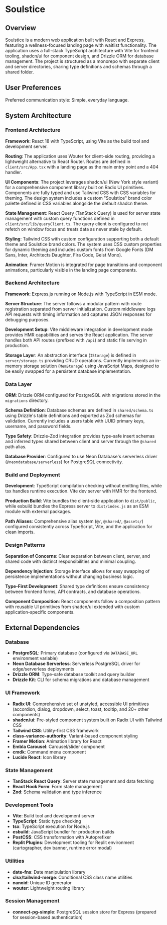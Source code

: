 # Soulstice

## Overview

Soulstice is a modern web application built with React and Express, featuring a wellness-focused landing page with waitlist functionality. The application uses a full-stack TypeScript architecture with Vite for frontend tooling, shadcn/ui for component design, and Drizzle ORM for database management. The project is structured as a monorepo with separate client and server directories, sharing type definitions and schemas through a shared folder.

## User Preferences

Preferred communication style: Simple, everyday language.

## System Architecture

### Frontend Architecture

**Framework**: React 18 with TypeScript, using Vite as the build tool and development server.

**Routing**: The application uses Wouter for client-side routing, providing a lightweight alternative to React Router. Routes are defined in `client/src/App.tsx` with a landing page as the main entry point and a 404 handler.

**UI Components**: The project leverages shadcn/ui (New York style variant) for a comprehensive component library built on Radix UI primitives. Components are fully typed and use Tailwind CSS with CSS variables for theming. The design system includes a custom "Soulstice" brand color palette defined in CSS variables alongside the default shadcn theme.

**State Management**: React Query (TanStack Query) is used for server state management with custom query functions defined in `client/src/lib/queryClient.ts`. The query client is configured to not refetch on window focus and treats data as never stale by default.

**Styling**: Tailwind CSS with custom configuration supporting both a default theme and Soulstice brand colors. The system uses CSS custom properties for dynamic theming and includes custom fonts from Google Fonts (DM Sans, Inter, Architects Daughter, Fira Code, Geist Mono).

**Animation**: Framer Motion is integrated for page transitions and component animations, particularly visible in the landing page components.

### Backend Architecture

**Framework**: Express.js running on Node.js with TypeScript in ESM mode.

**Server Structure**: The server follows a modular pattern with route registration separated from server initialization. Custom middleware logs API requests with timing information and captures JSON responses for debugging purposes.

**Development Setup**: Vite middleware integration in development mode provides HMR capabilities and serves the React application. The server handles both API routes (prefixed with `/api`) and static file serving in production.

**Storage Layer**: An abstraction interface (`IStorage`) is defined in `server/storage.ts` providing CRUD operations. Currently implements an in-memory storage solution (`MemStorage`) using JavaScript Maps, designed to be easily swapped for a persistent database implementation.

### Data Layer

**ORM**: Drizzle ORM configured for PostgreSQL with migrations stored in the `migrations` directory.

**Schema Definition**: Database schemas are defined in `shared/schema.ts` using Drizzle's table definitions and exported as Zod schemas for validation. Currently includes a users table with UUID primary keys, username, and password fields.

**Type Safety**: Drizzle-Zod integration provides type-safe insert schemas and inferred types shared between client and server through the `@shared` path alias.

**Database Provider**: Configured to use Neon Database's serverless driver (`@neondatabase/serverless`) for PostgreSQL connectivity.

### Build and Deployment

**Development**: TypeScript compilation checking without emitting files, while tsx handles runtime execution. Vite dev server with HMR for the frontend.

**Production Build**: Vite bundles the client-side application to `dist/public`, while esbuild bundles the Express server to `dist/index.js` as an ESM module with external packages.

**Path Aliases**: Comprehensive alias system (`@/`, `@shared/`, `@assets/`) configured consistently across TypeScript, Vite, and the application for clean imports.

### Design Patterns

**Separation of Concerns**: Clear separation between client, server, and shared code with distinct responsibilities and minimal coupling.

**Dependency Injection**: Storage interface allows for easy swapping of persistence implementations without changing business logic.

**Type-First Development**: Shared type definitions ensure consistency between frontend forms, API contracts, and database operations.

**Component Composition**: React components follow a composition pattern with reusable UI primitives from shadcn/ui extended with custom application-specific components.

## External Dependencies

### Database
- **PostgreSQL**: Primary database (configured via `DATABASE_URL` environment variable)
- **Neon Database Serverless**: Serverless PostgreSQL driver for edge/serverless deployments
- **Drizzle ORM**: Type-safe database toolkit and query builder
- **Drizzle Kit**: CLI for schema migrations and database management

### UI Framework
- **Radix UI**: Comprehensive set of unstyled, accessible UI primitives (accordion, dialog, dropdown, select, toast, tooltip, and 20+ other components)
- **shadcn/ui**: Pre-styled component system built on Radix UI with Tailwind CSS
- **Tailwind CSS**: Utility-first CSS framework
- **class-variance-authority**: Variant-based component styling
- **Framer Motion**: Animation library for React
- **Embla Carousel**: Carousel/slider component
- **cmdk**: Command menu component
- **Lucide React**: Icon library

### State Management
- **TanStack React Query**: Server state management and data fetching
- **React Hook Form**: Form state management
- **Zod**: Schema validation and type inference

### Development Tools
- **Vite**: Build tool and development server
- **TypeScript**: Static type checking
- **tsx**: TypeScript execution for Node.js
- **esbuild**: JavaScript bundler for production builds
- **PostCSS**: CSS transformation with Autoprefixer
- **Replit Plugins**: Development tooling for Replit environment (cartographer, dev banner, runtime error modal)

### Utilities
- **date-fns**: Date manipulation library
- **clsx/tailwind-merge**: Conditional CSS class name utilities
- **nanoid**: Unique ID generator
- **wouter**: Lightweight routing library

### Session Management
- **connect-pg-simple**: PostgreSQL session store for Express (prepared for session-based authentication)